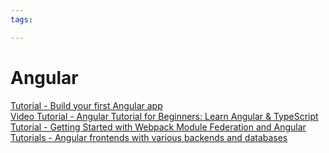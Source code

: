 ```yaml
---
tags:

---
```

# Angular

[Tutorial - Build your first Angular app](https://angular.dev/tutorials/first-app)  
[Video Tutorial - Angular Tutorial for Beginners: Learn Angular & TypeScript](https://www.youtube.com/watch?v=k5E2AVpwsko)  
[Tutorial - Getting Started with Webpack Module Federation and Angular](https://github.com/angular-architects/module-federation-plugin/blob/main/libs/mf/tutorial/tutorial.md)  
[Tutorials - Angular frontends with various backends and databases](https://github.com/bezkoder/angular-17-crud-example/tree/master)  

